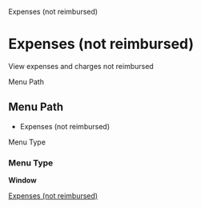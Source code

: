 
Expenses (not reimbursed)
# Expenses (not reimbursed)


View expenses and charges not reimbursed

Menu Path
## Menu Path



- Expenses (not reimbursed)

Menu Type
### Menu Type

**Window**


[Expenses (not reimbursed)](../../window-expenses-not-reimbursed.md)